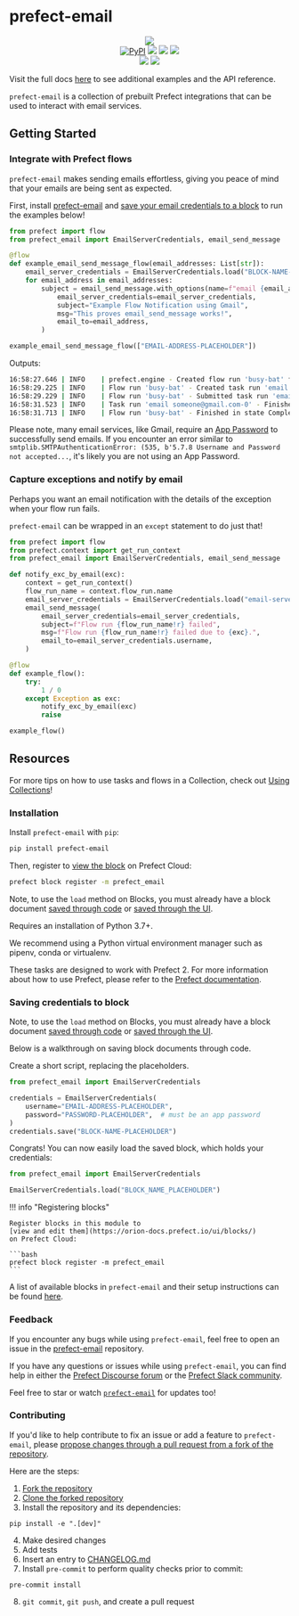 # prefect-email

<p align="center">
    <img src="https://user-images.githubusercontent.com/15331990/218230330-face3c8d-7f09-47f5-a24a-708c6d707b1a.png">
    <br>
    <a href="https://pypi.python.org/pypi/prefect-email/" alt="PyPI version">
        <img alt="PyPI" src="https://img.shields.io/pypi/v/prefect-email?color=0052FF&labelColor=090422"></a>
    <a href="https://github.com/PrefectHQ/prefect-email/" alt="Stars">
        <img src="https://img.shields.io/github/stars/PrefectHQ/prefect-email?color=0052FF&labelColor=090422" /></a>
    <a href="https://pepy.tech/badge/prefect-email/" alt="Downloads">
        <img src="https://img.shields.io/pypi/dm/prefect-email?color=0052FF&labelColor=090422" /></a>
    <a href="https://github.com/PrefectHQ/prefect-email/pulse" alt="Activity">
        <img src="https://img.shields.io/github/commit-activity/m/PrefectHQ/prefect-email?color=0052FF&labelColor=090422" /></a>
    <br>
    <a href="https://prefect-community.slack.com" alt="Slack">
        <img src="https://img.shields.io/badge/slack-join_community-red.svg?color=0052FF&labelColor=090422&logo=slack" /></a>
    <a href="https://discourse.prefect.io/" alt="Discourse">
        <img src="https://img.shields.io/badge/discourse-browse_forum-red.svg?color=0052FF&labelColor=090422&logo=discourse" /></a>
</p>

Visit the full docs [here](https://PrefectHQ.github.io/prefect-email) to see additional examples and the API reference.

`prefect-email` is a collection of prebuilt Prefect integrations that can be used to interact with email services.

## Getting Started

### Integrate with Prefect flows

`prefect-email` makes sending emails effortless, giving you peace of mind that your emails are being sent as expected.

First, install [prefect-email](#installation) and [save your email credentials to a block](#saving-credentials-to-block) to run the examples below!

```python
from prefect import flow
from prefect_email import EmailServerCredentials, email_send_message

@flow
def example_email_send_message_flow(email_addresses: List[str]):
    email_server_credentials = EmailServerCredentials.load("BLOCK-NAME-PLACEHOLDER")
    for email_address in email_addresses:
        subject = email_send_message.with_options(name=f"email {email_address}").submit(
            email_server_credentials=email_server_credentials,
            subject="Example Flow Notification using Gmail",
            msg="This proves email_send_message works!",
            email_to=email_address,
        )

example_email_send_message_flow(["EMAIL-ADDRESS-PLACEHOLDER"])
```

Outputs:

```bash
16:58:27.646 | INFO    | prefect.engine - Created flow run 'busy-bat' for flow 'example-email-send-message-flow'
16:58:29.225 | INFO    | Flow run 'busy-bat' - Created task run 'email someone@gmail.com-0' for task 'email someone@gmail.com'
16:58:29.229 | INFO    | Flow run 'busy-bat' - Submitted task run 'email someone@gmail.com-0' for execution.
16:58:31.523 | INFO    | Task run 'email someone@gmail.com-0' - Finished in state Completed()
16:58:31.713 | INFO    | Flow run 'busy-bat' - Finished in state Completed('All states completed.')
```

Please note, many email services, like Gmail, require an [App Password](https://support.google.com/accounts/answer/185833) to successfully send emails. If you encounter an error similar to `smtplib.SMTPAuthenticationError: (535, b'5.7.8 Username and Password not accepted...`, it's likely you are not using an App Password.

### Capture exceptions and notify by email

Perhaps you want an email notification with the details of the exception when your flow run fails.

`prefect-email` can be wrapped in an `except` statement to do just that!

```python
from prefect import flow
from prefect.context import get_run_context
from prefect_email import EmailServerCredentials, email_send_message

def notify_exc_by_email(exc):
    context = get_run_context()
    flow_run_name = context.flow_run.name
    email_server_credentials = EmailServerCredentials.load("email-server-credentials")
    email_send_message(
        email_server_credentials=email_server_credentials,
        subject=f"Flow run {flow_run_name!r} failed",
        msg=f"Flow run {flow_run_name!r} failed due to {exc}.",
        email_to=email_server_credentials.username,
    )

@flow
def example_flow():
    try:
        1 / 0
    except Exception as exc:
        notify_exc_by_email(exc)
        raise

example_flow()
```

## Resources

For more tips on how to use tasks and flows in a Collection, check out [Using Collections](https://orion-docs.prefect.io/collections/usage/)!

### Installation

Install `prefect-email` with `pip`:

```bash
pip install prefect-email
```

Then, register to [view the block](https://orion-docs.prefect.io/ui/blocks/) on Prefect Cloud:

```bash
prefect block register -m prefect_email
```

Note, to use the `load` method on Blocks, you must already have a block document [saved through code](https://orion-docs.prefect.io/concepts/blocks/#saving-blocks) or [saved through the UI](https://orion-docs.prefect.io/ui/blocks/).

Requires an installation of Python 3.7+.

We recommend using a Python virtual environment manager such as pipenv, conda or virtualenv.

These tasks are designed to work with Prefect 2. For more information about how to use Prefect, please refer to the [Prefect documentation](https://orion-docs.prefect.io/).

### Saving credentials to block

Note, to use the `load` method on Blocks, you must already have a block document [saved through code](https://orion-docs.prefect.io/concepts/blocks/#saving-blocks) or [saved through the UI](https://orion-docs.prefect.io/ui/blocks/).

Below is a walkthrough on saving block documents through code.

Create a short script, replacing the placeholders.

```python
from prefect_email import EmailServerCredentials

credentials = EmailServerCredentials(
    username="EMAIL-ADDRESS-PLACEHOLDER",
    password="PASSWORD-PLACEHOLDER",  # must be an app password
)
credentials.save("BLOCK-NAME-PLACEHOLDER")
```

Congrats! You can now easily load the saved block, which holds your credentials:

```python
from prefect_email import EmailServerCredentials

EmailServerCredentials.load("BLOCK_NAME_PLACEHOLDER")
```

!!! info "Registering blocks"

    Register blocks in this module to
    [view and edit them](https://orion-docs.prefect.io/ui/blocks/)
    on Prefect Cloud:

    ```bash
    prefect block register -m prefect_email
    ```

A list of available blocks in `prefect-email` and their setup instructions can be found [here](https://PrefectHQ.github.io/prefect-email/blocks_catalog).

### Feedback

If you encounter any bugs while using `prefect-email`, feel free to open an issue in the [prefect-email](https://github.com/PrefectHQ/prefect-email) repository.

If you have any questions or issues while using `prefect-email`, you can find help in either the [Prefect Discourse forum](https://discourse.prefect.io/) or the [Prefect Slack community](https://prefect.io/slack).
 
Feel free to star or watch [`prefect-email`](https://github.com/PrefectHQ/prefect-email) for updates too!

### Contributing
If you'd like to help contribute to fix an issue or add a feature to `prefect-email`, please [propose changes through a pull request from a fork of the repository](https://docs.github.com/en/pull-requests/collaborating-with-pull-requests/proposing-changes-to-your-work-with-pull-requests/creating-a-pull-request-from-a-fork).

Here are the steps:

1. [Fork the repository](https://docs.github.com/en/get-started/quickstart/fork-a-repo#forking-a-repository)
2. [Clone the forked repository](https://docs.github.com/en/get-started/quickstart/fork-a-repo#cloning-your-forked-repository)
3. Install the repository and its dependencies:
```
pip install -e ".[dev]"
```
4. Make desired changes
5. Add tests
6. Insert an entry to [CHANGELOG.md](https://github.com/PrefectHQ/prefect-email/blob/main/CHANGELOG.md)
7. Install `pre-commit` to perform quality checks prior to commit:
```
pre-commit install
```
8. `git commit`, `git push`, and create a pull request
